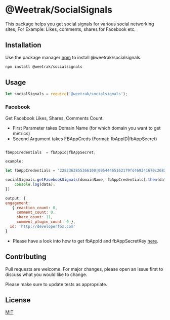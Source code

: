# @Weetrak/SocialSignals

This package helps you get social signals for various social networking sites, For Example: Likes, comments, shares for Facebook etc.

## Installation

Use the package manager [npm](https://www.npmjs.com/package/@weetrak/socialsignals) to install @weetrak/socialsignals.

```bash
npm install @weetrak/socialsignals
```

## Usage

```javascript
let socialSignals = require('@weetrak/socialsignals');
```


### Facebook

Get Facebook Likes, Shares, Comments Count.

* First Parameter takes Domain Name (for which domain you want to get metrics)
* Second Argument takes FBAppCreds (Format: fbAppID|fbAppSecret)

```javascript

fbAppCredentials  = fbAppId|fbAppSecret;

example:

let fbAppCredentials = '2282363855366100|09544465162179fd469341670c2683f7';

socialSignals.getFacebookSignals(domainName, fbAppCredentials).then(data => {
    console.log(data);
})

output: { 
engagement: 
   { reaction_count: 0,
     comment_count: 0,
     share_count: 11,
     comment_plugin_count: 0 },
  id: 'http://developerfox.com' 
}
```
* Please have a look into how to get fbAppId and fbAppSecretKey [here](https://www.codexworld.com/create-facebook-app-id-app-secret/).


## Contributing
Pull requests are welcome. For major changes, please open an issue first to discuss what you would like to change.

Please make sure to update tests as appropriate.

## License
[MIT](https://choosealicense.com/licenses/mit/)
